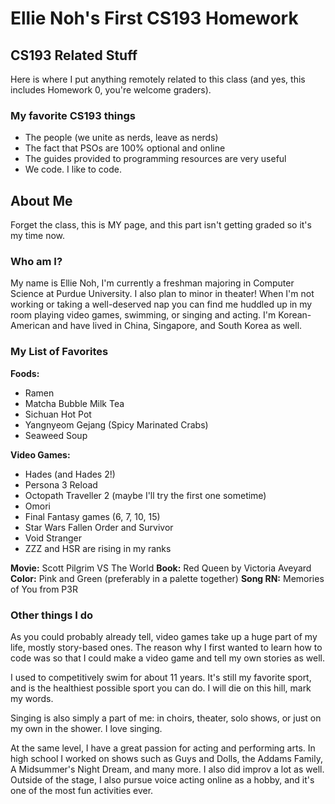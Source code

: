# Ellie Noh's First CS193 Homework

## CS193 Related Stuff

Here is where I put anything remotely related to this class (and yes, this includes Homework 0, you're welcome graders).

### My favorite CS193 things

- The people (we unite as nerds, leave as nerds)
- The fact that PSOs are 100% optional and online
- The guides provided to programming resources are very useful
- We code. I like to code.

## About Me

Forget the class, this is MY page, and this part isn't getting graded so it's my time now.

### Who am I?

My name is Ellie Noh, I'm currently a freshman majoring in Computer Science at Purdue University. I also plan to minor in theater! When I'm not working or taking a well-deserved nap you can find me huddled up in my room playing video games, swimming, or singing and acting. I'm Korean-American and have lived in China, Singapore, and South Korea as well. 

### My List of Favorites

**Foods:**
- Ramen
- Matcha Bubble Milk Tea
- Sichuan Hot Pot
- Yangnyeom Gejang (Spicy Marinated Crabs)
- Seaweed Soup

**Video Games:**
- Hades (and Hades 2!)
- Persona 3 Reload
- Octopath Traveller 2 (maybe I'll try the first one sometime)
- Omori
- Final Fantasy games (6, 7, 10, 15)
- Star Wars Fallen Order and Survivor
- Void Stranger
- ZZZ and HSR are rising in my ranks

**Movie:** Scott Pilgrim VS The World
**Book:** Red Queen by Victoria Aveyard
**Color:** Pink and Green (preferably in a palette together)
**Song RN:** Memories of You from P3R

### Other things I do

As you could probably already tell, video games take up a huge part of my life, mostly story-based ones. The reason why I first wanted to learn how to code was so that I could make a video game and tell my own stories as well.

I used to competitively swim for about 11 years. It's still my favorite sport, and is the healthiest possible sport you can do. I will die on this hill, mark my words.

Singing is also simply a part of me: in choirs, theater, solo shows, or just on my own in the shower. I love singing.

At the same level, I have a great passion for acting and performing arts. In high school I worked on shows such as Guys and Dolls, the Addams Family, A Midsummer's Night Dream, and many more. I also did improv a lot as well. Outside of the stage, I also pursue voice acting online as a hobby, and it's one of the most fun activities ever.
